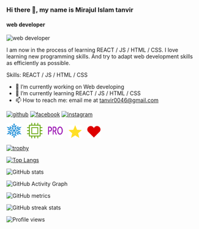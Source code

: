 ### Hi there 👋, my name is Mirajul Islam tanvir 
#### web developer 
![web developer ](https://scontent.fdac5-2.fna.fbcdn.net/v/t39.30808-6/312625344_3326911264227709_4969153083866258130_n.jpg?_nc_cat=104&ccb=1-7&_nc_sid=19026a&_nc_eui2=AeGMKjRN94vMUZlFCkx9hYvO-DS8btKzdBb4NLxu0rN0Fn40sTa0FQ_eE9mi30Y_G1QB6zxWJg9K3znuUDKZPgdk&_nc_ohc=BSzk8kPjoo0AX_uD7wG&_nc_ht=scontent.fdac5-2.fna&oh=00_AfBFl23wHEkROUmVDK8oESLsb7j7AwsgBpz0YEff-cCiXw&oe=64A57756)

I am now in the process of learning REACT / JS / HTML / CSS. I love learning new programming skills. And try to adapt web development skills as efficiently as possible.

Skills: REACT / JS / HTML / CSS

- 🔭 I’m currently working on Web developing  
- 🌱 I’m currently learning REACT / JS / HTML / CSS 
- 📫 How to reach me: email me at tanvir0046@gmail.com 


[<img src='https://cdn.jsdelivr.net/npm/simple-icons@3.0.1/icons/github.svg' alt='github' height='40'>](https://github.com/https://github.com/tanvir3100)  [<img src='https://cdn.jsdelivr.net/npm/simple-icons@3.0.1/icons/facebook.svg' alt='facebook' height='40'>](https://www.facebook.com/https://www.facebook.com/mirajul234/)  [<img src='https://cdn.jsdelivr.net/npm/simple-icons@3.0.1/icons/instagram.svg' alt='instagram' height='40'>](https://www.instagram.com/https://www.instagram.com/tanvirtrivan//)  

<a href='https://archiveprogram.github.com/'><img src='https://raw.githubusercontent.com/acervenky/animated-github-badges/master/assets/acbadge.gif' width='40' height='40'></a> <a href='https://docs.github.com/en/developers'><img src='https://raw.githubusercontent.com/acervenky/animated-github-badges/master/assets/devbadge.gif' width='40' height='40'></a> <a href='https://github.com/pricing'><img src='https://raw.githubusercontent.com/acervenky/animated-github-badges/master/assets/pro.gif' width='40' height='40'></a> <a href='https://stars.github.com/'><img src='https://raw.githubusercontent.com/acervenky/animated-github-badges/master/assets/starbadge.gif' width='35' height='35'></a> <a href='https://docs.github.com/en/github/supporting-the-open-source-community-with-github-sponsors'><img src='https://raw.githubusercontent.com/acervenky/animated-github-badges/master/assets/sponsorbadge.gif' width='35' height='35'></a> 

[![trophy](https://github-profile-trophy.vercel.app/?username=https://github.com/tanvir3100)](https://github.com/ryo-ma/github-profile-trophy)

[![Top Langs](https://github-readme-stats.vercel.app/api/top-langs/?username=https://github.com/tanvir3100)](https://github.com/anuraghazra/github-readme-stats)

![GitHub stats](https://github-readme-stats.vercel.app/api?username=https://github.com/tanvir3100&show_icons=true&count_private=true)  

![GitHub Activity Graph](https://activity-graph.herokuapp.com/graph?username=https://github.com/tanvir3100)  

![GitHub metrics](https://metrics.lecoq.io/https://github.com/tanvir3100)  

![GitHub streak stats](https://streak-stats.demolab.com/?user=https://github.com/tanvir3100)  

![Profile views](https://gpvc.arturio.dev/https://github.com/tanvir3100)  
